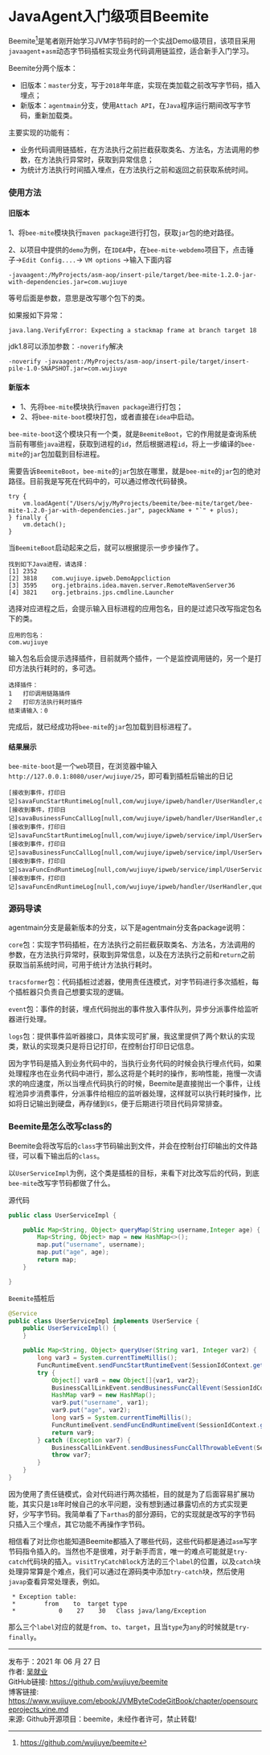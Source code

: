 # JavaAgent入门级项目Beemite

Beemite[^1]是笔者刚开始学习JVM字节码时的一个实战Demo级项目，该项目采用`javaagent`+`asm`动态字节码插桩实现业务代码调用链监控，适合新手入门学习。

Beemite分两个版本：

* 旧版本：`master`分支，写于`2018`年年底，实现在类加载之前改写字节码，插入埋点；
* 新版本：`agentmain`分支，使用`Attach API`，在`Java`程序运行期间改写字节码，重新加载类。

主要实现的功能有：
* 业务代码调用链插桩，在方法执行之前拦截获取类名、方法名，方法调用的参数，在方法执行异常时，获取到异常信息；
* 为统计方法执行时间插入埋点，在方法执行之前和返回之前获取系统时间。

### 使用方法

#### 旧版本

1、将`bee-mite`模块执行`maven package`进行打包，获取`jar`包的绝对路径。

2、以项目中提供的`demo`为例，在`IDEA`中，在`bee-mite-webdemo`项目下，点击锤子->`Edit Config....`-> `VM options` ->输入下面内容

``` 
-javaagent:/MyProjects/asm-aop/insert-pile/target/bee-mite-1.2.0-jar-with-dependencies.jar=com.wujiuye 
```
等号后面是参数，意思是改写哪个包下的类。

如果报如下异常：
```
java.lang.VerifyError: Expecting a stackmap frame at branch target 18
```
jdk1.8可以添加参数：`-noverify`解决
``` 
-noverify -javaagent:/MyProjects/asm-aop/insert-pile/target/insert-pile-1.0-SNAPSHOT.jar=com.wujiuye
```

#### 新版本

* 1、先将`bee-mite`模块执行`maven package`进行打包；
* 2、将`bee-mite-boot`模块打包，或者直接在`idea`中启动。

`bee-mite-boot`这个模块只有一个类，就是`BeemiteBoot`，它的作用就是查询系统当前有哪些`java`进程，获取到进程的`id`，然后根据进程`id`，将上一步编译的`bee-mite`的`jar`包加载到目标进程。

需要告诉`BeemiteBoot`，`bee-mite`的`jar`包放在哪里，就是`bee-mite`的`jar`包的绝对路径。目前我是写死在代码中的，可以通过修改代码替换。

```text
try {
    vm.loadAgent("/Users/wjy/MyProjects/beemite/bee-mite/target/bee-mite-1.2.0-jar-with-dependencies.jar", pageckName + "`" + plus);
} finally {
    vm.detach();
}
```

当`BeemiteBoot`启动起来之后，就可以根据提示一步步操作了。

```
找到如下Java进程，请选择：
[1] 2352	
[2] 3818	com.wujiuye.ipweb.DemoAppcliction
[3] 3595	org.jetbrains.idea.maven.server.RemoteMavenServer36
[4] 3821	org.jetbrains.jps.cmdline.Launcher
```

选择对应进程之后，会提示输入目标进程的应用包名，目的是过滤只改写指定包名下的类。
```text
应用的包名：
com.wujiuye
```

输入包名后会提示选择插件，目前就两个插件，一个是监控调用链的，另一个是打印方法执行耗时的，多可选。
```text
选择插件：
1	打印调用链路插件
2	打印方法执行耗时插件
结束请输入：0
```
完成后，就已经成功将`bee-mite`的`jar`包加载到目标进程了。

#### 结果展示

`bee-mite-boot`是一个`web`项目，在浏览器中输入`http://127.0.0.1:8080/user/wujiuye/25`，即可看到插桩后输出的日记

```text
[接收到事件，打印日记]savaFuncStartRuntimeLog[null,com/wujiuye/ipweb/handler/UserHandler,queryUser,1585486646788]
[接收到事件，打印日记]savaBusinessFuncCallLog[null,com/wujiuye/ipweb/handler/UserHandler,queryUser]
[接收到事件，打印日记]savaFuncStartRuntimeLog[null,com/wujiuye/ipweb/service/impl/UserServiceImpl,queryUser,1585486646790]
[接收到事件，打印日记]savaBusinessFuncCallLog[null,com/wujiuye/ipweb/service/impl/UserServiceImpl,queryUser]
[接收到事件，打印日记]savaFuncEndRuntimeLog[null,com/wujiuye/ipweb/service/impl/UserServiceImpl,queryUser,1585486646791]
[接收到事件，打印日记]savaFuncEndRuntimeLog[null,com/wujiuye/ipweb/handler/UserHandler,queryUser,1585486646791]
```

### 源码导读

agentmain分支是最新版本的分支，以下是agentmain分支各package说明：

`core`包：实现字节码插桩，在方法执行之前拦截获取类名、方法名，方法调用的参数，在方法执行异常时，获取到异常信息，以及在方法执行之前和`return`之前获取当前系统时间，可用于统计方法执行耗时。

`tracsformer`包：代码插桩过滤器，使用责任连模式，对字节码进行多次插桩，每个插桩器只负责自己想要实现的逻辑。

`event`包：事件的封装，埋点代码抛出的事件放入事件队列，异步分派事件给监听器进行处理。

`logs`包：提供事件监听器接口，具体实现可扩展，我这里提供了两个默认的实现类，默认的实现类只是将日记打印，在控制台打印日记信息。

因为字节码是插入到业务代码中的，当执行业务代码的时候会执行埋点代码，如果处理程序也在业务代码中进行，那么这将是个耗时的操作，影响性能，拖慢一次请求的响应速度，所以当埋点代码执行的时候，Beemite是直接抛出一个事件，让线程池异步消费事件，分派事件给相应的监听器处理，这样就可以执行耗时操作，比如将日记输出到硬盘，再存储到`ES`，便于后期进行项目代码异常排查。

### Beemite是怎么改写class的

Beemite会将改写后的`class`字节码输出到文件，并会在控制台打印输出的文件路径，可以看下输出后的`class`。

以`UserServiceImpl`为例，这个类是插桩的目标，来看下对比改写后的代码，到底`bee-mite`改写字节码都做了什么。

源代码

```java
public class UserServiceImpl {

    public Map<String, Object> queryMap(String username,Integer age) {
        Map<String, Object> map = new HashMap<>();
        map.put("username", username);
        map.put("age", age);
        return map;
    }

}
```

`Beemite`插桩后

```java
@Service
public class UserServiceImpl implements UserService {
    public UserServiceImpl() {
    }

    public Map<String, Object> queryUser(String var1, Integer var2) {
        long var3 = System.currentTimeMillis();
        FuncRuntimeEvent.sendFuncStartRuntimeEvent(SessionIdContext.getContext().getSessionId(), "com/wujiuye/ipweb/service/impl/UserServiceImpl", "queryUser", var3);
        try {
            Object[] var8 = new Object[]{var1, var2};
            BusinessCallLinkEvent.sendBusinessFuncCallEvent(SessionIdContext.getContext().getSessionId(), "com/wujiuye/ipweb/service/impl/UserServiceImpl", "queryUser", var8);
            HashMap var9 = new HashMap();
            var9.put("username", var1);
            var9.put("age", var2);
            long var5 = System.currentTimeMillis();
            FuncRuntimeEvent.sendFuncEndRuntimeEvent(SessionIdContext.getContext().getSessionId(), "com/wujiuye/ipweb/service/impl/UserServiceImpl", "queryUser", var5);
            return var9;
        } catch (Exception var7) {
            BusinessCallLinkEvent.sendBusinessFuncCallThrowableEvent(SessionIdContext.getContext().getSessionId(), "com/wujiuye/ipweb/service/impl/UserServiceImpl", "queryUser", var7);
            throw var7;
        }
    }
}
```

因为使用了责任链模式，会对代码进行两次插桩，目的就是为了后面容易扩展功能，其实只是`18`年时候自己的水平问题，没有想到通过暴露切点的方式实现更好，少写字节码。我简单看了下`arthas`的部分源码，它的实现就是改写的字节码只插入三个埋点，其它功能不再操作字节码。

相信看了对比你也能知道Beemite都插入了哪些代码，这些代码都是通过`asm`写字节码指令插入的。当然也不是很难，对于新手而言，唯一的难点可能就是`try-catch`代码块的插入。`visitTryCatchBlock`方法的三个`label`的位置，以及`catch`块处理异常算是个难点，我们可以通过在源码类中添加`try-catch`块，然后使用`javap`查看异常处理表，例如。

```
 * Exception table:
 *        from    to  target type
 *            0    27    30   Class java/lang/Exception
```

那么三个`label`对应的就是`from`、`to`、`target`，且当`type`为`any`的时候就是`try-finally`。

---

[^1]: https://github.com/wujiuye/beemite

发布于：2021 年 06 月 27 日<br>作者: [吴就业](https://www.wujiuye.com)<br>GitHub链接: https://github.com/wujiuye/beemite<br>博客链接: https://www.wujiuye.com/ebook/JVMByteCodeGitBook/chapter/opensourceprojects_vine.md<br>来源: Github开源项目：beemite，未经作者许可，禁止转载!<br>

